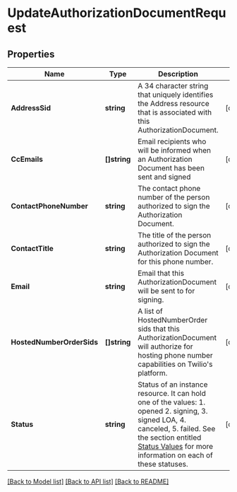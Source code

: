 # UpdateAuthorizationDocumentRequest

## Properties

Name | Type | Description | Notes
------------ | ------------- | ------------- | -------------
**AddressSid** | **string** | A 34 character string that uniquely identifies the Address resource that is associated with this AuthorizationDocument. | [optional] 
**CcEmails** | **[]string** | Email recipients who will be informed when an Authorization Document has been sent and signed | [optional] 
**ContactPhoneNumber** | **string** | The contact phone number of the person authorized to sign the Authorization Document. | [optional] 
**ContactTitle** | **string** | The title of the person authorized to sign the Authorization Document for this phone number. | [optional] 
**Email** | **string** | Email that this AuthorizationDocument will be sent to for signing. | [optional] 
**HostedNumberOrderSids** | **[]string** | A list of HostedNumberOrder sids that this AuthorizationDocument will authorize for hosting phone number capabilities on Twilio&#39;s platform. | [optional] 
**Status** | **string** | Status of an instance resource. It can hold one of the values: 1. opened 2. signing, 3. signed LOA, 4. canceled, 5. failed. See the section entitled [Status Values](https://www.twilio.com/docs/api/phone-numbers/hosted-number-authorization-documents#status-values) for more information on each of these statuses. | [optional] 

[[Back to Model list]](../README.md#documentation-for-models) [[Back to API list]](../README.md#documentation-for-api-endpoints) [[Back to README]](../README.md)


